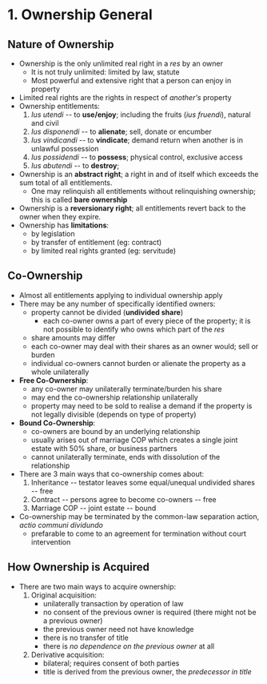 # 1. Ownership General


## Nature of Ownership
- Ownership is the only unlimited real right in a *res* by an owner
    - It is not truly unlimited: limited by law, statute
    - Most powerful and extensive right that a person can enjoy in property
- Limited real rights are the rights in respect of *another's* property
- Ownership entitlements:
    1. *Ius utendi* -- to **use/enjoy**; including the fruits (*ius fruendi*),
       natural and civil
    2. *Ius disponendi* -- to **alienate**; sell, donate or encumber
    3. *Ius vindicandi* -- to **vindicate**; demand return when another is in
       unlawful possession
    4. *Ius possidendi* -- to **possess**; physical control, exclusive access
    5. *Ius abutendi* -- to **destroy**;
- Ownership is an **abstract right**; a right in and of itself which exceeds the
    sum total of all entitlements.
    - One may relinquish all entitlements without relinquishing ownership; this
        is called **bare ownership**
- Ownership is a **reversionary right**; all entitlements revert back to the
    owner when they expire.
- Ownership has **limitations**:
    - by legislation
    - by transfer of entitlement (eg: contract)
    - by limited real rights granted (eg: servitude)


## Co-Ownership
- Almost all entitlements applying to individual ownership apply
- There may be any number of specifically identified owners:
    - property cannot be divided (**undivided share**)
        - each co-owner owns a part of every piece of the property; it is not
            possible to identify who owns which part of the *res*
    - share amounts may differ
    - each co-owner may deal with their shares as an owner would; sell or
        burden
    - individual co-owners cannot burden or alienate the property as a whole
        unilaterally
- **Free Co-Ownership**:
    - any co-owner may unilaterally terminate/burden his share
    - may end the co-ownership relationship unilaterally
    - property may need to be sold to realise a demand if the
        property is not legally divisible (depends on type of property)
- **Bound Co-Ownership**:
    - co-owners are bound by an underlying relationship
    - usually arises out of marriage COP which creates a single joint estate
        with 50% share, or business partners
    - cannot unilaterally terminate, ends with dissolution of the relationship
- There are 3 main ways that co-ownership comes about:
    1. Inheritance -- testator leaves some equal/unequal undivided shares -- free
    2. Contract -- persons agree to become co-owners -- free
    3. Marriage COP -- joint estate -- bound
- Co-ownership may be terminated by the common-law separation action, *actio
    communi dividundo*
    - prefarable to come to an agreement for termination without court
        intervention


## How Ownership is Acquired
- There are two main ways to acquire ownership:
    1. Original acquisition:
        - unilaterally transaction by operation of law
        - no consent of the previous owner is required (there might not be a
            previous owner)
        - the previous owner need not have knowledge
        - there is no transfer of title
        - there is *no dependence on the previous owner* at all
    2. Derivative acquisition:
        - bilateral; requires consent of both parties
        - title is derived from the previous owner, the *predecessor in title*



